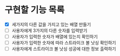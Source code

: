 # 구현할 기능 목록
- [X] 세가지의 다른 값을 가지고 있는 배열 만들기
- [ ] 사용자에게 3가지의 다른 숫자를 입력받기
- [ ] 사용자가 입력한 숫자가 배열에 있는지 확인하기
- [ ] 사용자가 입력한 숫자에 따라 스트라이크 볼 낫싱 확인하기
- [ ] 사용자에게 스트라이크 볼 낫싱 성공에 대한 정보 출력하기